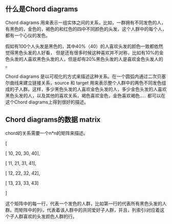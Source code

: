 ## 什么是Chord diagrams

Chord diagrams 用来表示一组实体之间的关系，比如，一群拥有不同发色的人，有黑色的，金色的，褐色的和红色的四中不同颜色的头发，这个人群中的每个人，都有一个心仪的发色。
 

假如有100个人头发是黑色的，其中40%（40）的人喜欢头发的颜色一致都依然觉得黑色头发的人好看， 但是还有很多时候这种喜欢并不对称，比如有10%的金色头发的人喜欢黑色头发的人，但是却有20%黑色头发的人是喜欢金色头发人的 。


Chord diagrams 是以可视化的方式来描述这种关系。在一个圆弧内通过二次贝塞尔曲线来建立链接关系，source 和 target 用来表示整个人群中的两色不同发色组成的子人群。这样，多少黑色头发的人喜欢金色头发的人，多少金色头发的人喜欢黑色头发的人，以及其他的喜欢关系，褐色喜欢金色，金色喜欢褐色..... 都可以在这个Chord diagrams上得到很好的描述。

## Chord diagrams的数据 matrix

chord的关系需要一个n*n的矩阵来描述。


[

 [ 10,  20, 30, 40],

 [ 11,  21, 31, 41],

 [ 12,  22, 32, 42],

 [ 13,  23, 33, 43]

]

这个矩阵中的每一行，代表一个发色的人群，比如第一行的代表所有黑色头发的人群。而矩阵中的列i，代表着该人群中的共同爱好子人群，并且，列索引i对应着这个子人群喜欢的头发颜色人群的行。
